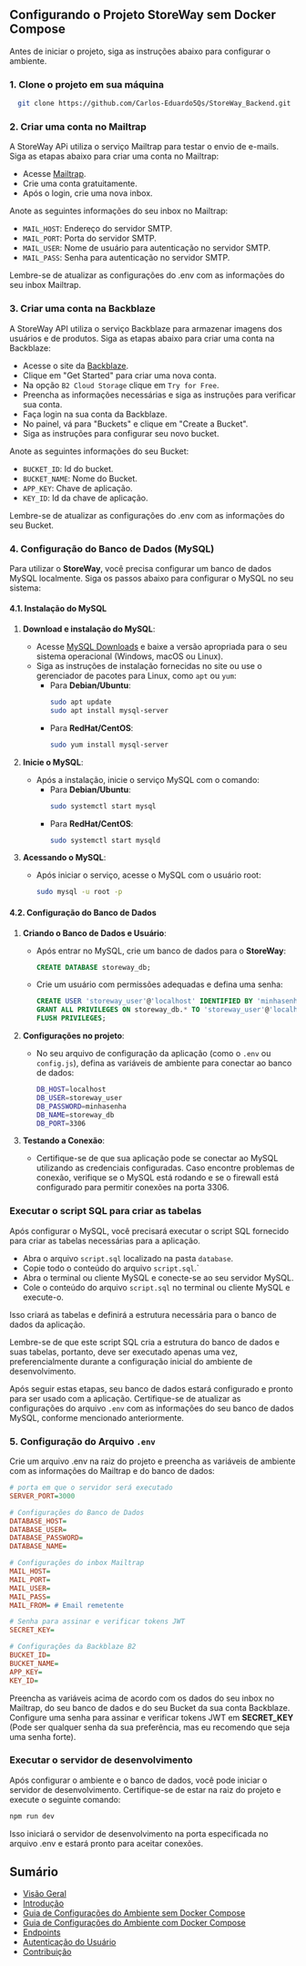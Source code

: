 ## Configurando o Projeto StoreWay sem Docker Compose

Antes de iniciar o projeto, siga as instruções abaixo para configurar o ambiente.

### 1. Clone o projeto em sua máquina

```bash
  git clone https://github.com/Carlos-Eduardo5Qs/StoreWay_Backend.git
```

### 2. Criar uma conta no Mailtrap

A StoreWay APi utiliza o serviço Mailtrap para testar o envio de e-mails. Siga as etapas abaixo para criar uma conta no Mailtrap:

- Acesse [Mailtrap](https://mailtrap.io/).
- Crie uma conta gratuitamente.
- Após o login, crie uma nova inbox.

Anote as seguintes informações do seu inbox no Mailtrap:

- `MAIL_HOST`: Endereço do servidor SMTP.
- `MAIL_PORT`: Porta do servidor SMTP.
- `MAIL_USER`: Nome de usuário para autenticação no servidor SMTP.
- `MAIL_PASS`: Senha para autenticação no servidor SMTP.

Lembre-se de atualizar as configurações do .env com as informações do seu inbox Mailtrap.

### 3. Criar uma conta na Backblaze

A StoreWay API utiliza o serviço Backblaze para armazenar imagens dos usuários e de produtos. Siga as etapas abaixo para criar uma conta na Backblaze:

- Acesse o site da [Backblaze](https://www.backblaze.com/).
- Clique em "Get Started" para criar uma nova conta.
- Na opção  `B2 Cloud Storage` clique em `Try for Free`.
- Preencha as informações necessárias e siga as instruções para verificar sua conta.
- Faça login na sua conta da Backblaze.
- No painel, vá para "Buckets" e clique em "Create a Bucket".
- Siga as instruções para configurar seu novo bucket.

Anote as seguintes informações do seu Bucket:

- `BUCKET_ID`: Id do bucket.
- `BUCKET_NAME`: Nome do Bucket.
- `APP_KEY`: Chave de aplicação.
- `KEY_ID`: Id da chave de aplicação.

Lembre-se de atualizar as configurações do .env com as informações do seu Bucket.

### 4. Configuração do Banco de Dados (MySQL)

Para utilizar o **StoreWay**, você precisa configurar um banco de dados MySQL localmente. Siga os passos abaixo para configurar o MySQL no seu sistema:

#### 4.1. Instalação do MySQL

1. **Download e instalação do MySQL**:

   - Acesse [MySQL Downloads](https://dev.mysql.com/downloads/mysql/) e baixe a versão apropriada para o seu sistema operacional (Windows, macOS ou Linux).
   - Siga as instruções de instalação fornecidas no site ou use o gerenciador de pacotes para Linux, como `apt` ou `yum`:
     - Para **Debian/Ubuntu**:
       ```bash
       sudo apt update
       sudo apt install mysql-server
       ```
     - Para **RedHat/CentOS**:
       ```bash
       sudo yum install mysql-server
       ```

2. **Inicie o MySQL**:
   - Após a instalação, inicie o serviço MySQL com o comando:
     - Para **Debian/Ubuntu**:
       ```bash
       sudo systemctl start mysql
       ```
     - Para **RedHat/CentOS**:
       ```bash
       sudo systemctl start mysqld
       ```

3. **Acessando o MySQL**:
   - Após iniciar o serviço, acesse o MySQL com o usuário root:
     ```bash
     sudo mysql -u root -p
     ```

#### 4.2. Configuração do Banco de Dados

1. **Criando o Banco de Dados e Usuário**:
   - Após entrar no MySQL, crie um banco de dados para o **StoreWay**:
     ```sql
     CREATE DATABASE storeway_db;
     ```
   - Crie um usuário com permissões adequadas e defina uma senha:
     ```sql
     CREATE USER 'storeway_user'@'localhost' IDENTIFIED BY 'minhasenha';
     GRANT ALL PRIVILEGES ON storeway_db.* TO 'storeway_user'@'localhost';
     FLUSH PRIVILEGES;
     ```

2. **Configurações no projeto**:
   - No seu arquivo de configuração da aplicação (como o `.env` ou `config.js`), defina as variáveis de ambiente para conectar ao banco de dados:
     ```bash
     DB_HOST=localhost
     DB_USER=storeway_user
     DB_PASSWORD=minhasenha
     DB_NAME=storeway_db
     DB_PORT=3306
     ```

3. **Testando a Conexão**:
   - Certifique-se de que sua aplicação pode se conectar ao MySQL utilizando as credenciais configuradas. Caso encontre problemas de conexão, verifique se o MySQL está rodando e se o firewall está configurado para permitir conexões na porta 3306.


### Executar o script SQL para criar as tabelas

Após configurar o MySQL, você precisará executar o script SQL fornecido para criar as tabelas necessárias para a aplicação.

- Abra o arquivo `script.sql` localizado na pasta `database`.
- Copie todo o conteúdo do arquivo `script.sql`.`
- Abra o terminal ou cliente MySQL e conecte-se ao seu servidor MySQL.
- Cole o conteúdo do arquivo `script.sql` no terminal ou cliente MySQL e execute-o.

Isso criará as tabelas e definirá a estrutura necessária para o banco de dados da aplicação.

Lembre-se de que este script SQL cria a estrutura do banco de dados e suas tabelas, portanto, deve ser executado apenas uma vez, preferencialmente durante a configuração inicial do ambiente de desenvolvimento.

Após seguir estas etapas, seu banco de dados estará configurado e pronto para ser usado com a aplicação. Certifique-se de atualizar as configurações do arquivo `.env` com as informações do seu banco de dados MySQL, conforme mencionado anteriormente.

### 5. Configuração do Arquivo `.env`

Crie um arquivo .env na raiz do projeto e preencha as variáveis de ambiente com as informações do Mailtrap e do banco de dados:

```ini
# porta em que o servidor será executado
SERVER_PORT=3000

# Configurações do Banco de Dados
DATABASE_HOST=
DATABASE_USER=
DATABASE_PASSWORD=
DATABASE_NAME=

# Configurações do inbox Mailtrap
MAIL_HOST=
MAIL_PORT=
MAIL_USER=
MAIL_PASS=
MAIL_FROM= # Email remetente

# Senha para assinar e verificar tokens JWT
SECRET_KEY=

# Configurações da Backblaze B2
BUCKET_ID=
BUCKET_NAME=
APP_KEY=
KEY_ID=
```

Preencha as variáveis acima de acordo com os dados do seu inbox no Mailtrap, do seu banco de dados e do seu Bucket da sua conta Backblaze. Configure uma senha para assinar e verificar tokens JWT em **SECRET_KEY** (Pode ser qualquer senha da sua preferência, mas eu recomendo que seja uma senha forte).

### Executar o servidor de desenvolvimento

Após configurar o ambiente e o banco de dados, você pode iniciar o servidor de desenvolvimento. Certifique-se de estar na raiz do projeto e execute o seguinte comando:

```bash
npm run dev
```

Isso iniciará o servidor de desenvolvimento na porta especificada no arquivo .env e estará pronto para aceitar conexões.

## Sumário

- [Visão Geral](../../README.md)
- [Introdução](../introduction.md)
- [Guia de Configurações do Ambiente sem Docker Compose](defaultEnvironmentConfiguration.md)
- [Guia de Configurações do Ambiente com Docker Compose](../enviromentConfig/configWithDockerCompose.md)  
- [Endpoints](../Endpoints.md)
- [Autenticação do Usuário](../authentication.md)
- [Contribuição](../contribution.md)
